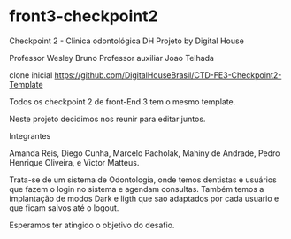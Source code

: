 # front3-checkpoint2
Checkpoint 2 - Clinica odontológica DH 
Projeto by Digital House

Professor Wesley Bruno
Professor auxiliar Joao Telhada

clone inicial
https://github.com/DigitalHouseBrasil/CTD-FE3-Checkpoint2-Template

Todos os checkpoint 2 de front-End 3 tem o mesmo template. 

Neste projeto decidimos nos reunir para editar juntos. 

Integrantes

Amanda Reis, 
Diego Cunha, 
Marcelo Pacholak, 
Mahiny de Andrade, 
Pedro Henrique Oliveira, e 
Victor Matteus.

Trata-se de um sistema de Odontologia, onde temos dentistas e usuários que 
fazem o login no sistema e agendam consultas. Também temos a implantação
de modos Dark e ligth que sao adaptados por cada usuario e que ficam salvos até o logout.

Esperamos ter atingido o objetivo do desafio.


